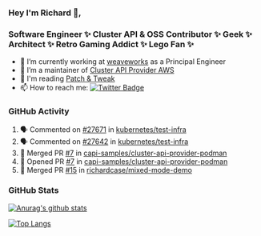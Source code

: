 ### Hey I'm Richard 👋, 

<h3 align="left">Software Engineer ✨ Cluster API & OSS Contributor ✨ Geek ✨ Architect ✨ Retro Gaming Addict ✨ Lego Fan ✨</h3>

- 🔭 I’m currently working at [weaveworks](https://github.com/weaveworks) as a Principal Engineer
- 👯 I’m a maintainer of [Cluster API Provider AWS](https://github.com/kubernetes-sigs/cluster-api-provider-aws)
- 💬 I'm reading [Patch & Tweak](https://bjooks.com/products/patch-tweak-exploring-modular-synthesis)
- 📫 How to reach me: [![Twitter Badge](https://img.shields.io/badge/-@fruit_case-00acee?style=flat&logo=Twitter&logoColor=white)](https://twitter.com/intent/follow?screen_name=fruit_case "Follow on Twitter")

### GitHub Activity 

<!--START_SECTION:activity-->
1. 🗣 Commented on [#27671](https://github.com/kubernetes/test-infra/issues/27671) in [kubernetes/test-infra](https://github.com/kubernetes/test-infra)
2. 🗣 Commented on [#27642](https://github.com/kubernetes/test-infra/issues/27642) in [kubernetes/test-infra](https://github.com/kubernetes/test-infra)
3. 🎉 Merged PR [#7](https://github.com/capi-samples/cluster-api-provider-podman/pull/7) in [capi-samples/cluster-api-provider-podman](https://github.com/capi-samples/cluster-api-provider-podman)
4. 💪 Opened PR [#7](https://github.com/capi-samples/cluster-api-provider-podman/pull/7) in [capi-samples/cluster-api-provider-podman](https://github.com/capi-samples/cluster-api-provider-podman)
5. 🎉 Merged PR [#15](https://github.com/richardcase/mixed-mode-demo/pull/15) in [richardcase/mixed-mode-demo](https://github.com/richardcase/mixed-mode-demo)
<!--END_SECTION:activity-->

### GitHub Stats

[![Anurag's github stats](https://github-readme-stats.vercel.app/api?username=richardcase&count_private=true&show_icons=true)](https://github.com/anuraghazra/github-readme-stats)

[![Top Langs](https://github-readme-stats.vercel.app/api/top-langs/?username=richardcase&hide=html&layout=compact)](https://github.com/anuraghazra/github-readme-stats)
